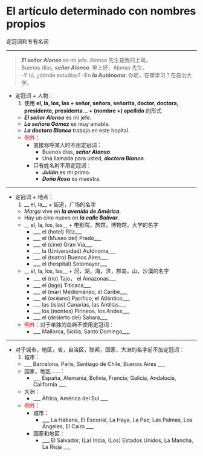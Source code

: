 # El artículo determinado con nombres propios
定冠词和专有名词

---

> ___El señor Alonso___ es mi jefe. Alonso 先生是我的上司。 <br>
> Buenos días, ___señor Alonso___. 早上好，Alonso 先生。 <br>
> -Y tú, ¿dónde estudias? -En ___la Autónoma___. 你呢，在哪学习？在自治大学。


- 定冠词 + 人物：
  1. 使用 __el, la, los, las + señor, señora, señorita, doctor, doctora, presidente, presidenta... + (nombre +) apellido__ 的形式
    - ___El señor Alonso___ es mi jefe.
    - ___La señora Gómez___ es muy amable.
    - ___La doctora Blanco___ trabaja en este hopital.
  - <font color="red">例外</font>：
    - 直接称呼某人时不用定冠词：
      - Buenos días, ___señor Alonso___.
      - Una llamada para usted, ___doctora Blanco___.
    - 只有姓名时不用定冠词：
      - **_Julián_** es mi primo.
      - **_Doña Rosa_** es maestra.

----

- 定冠词 + 地点：
  1. __ el, la__ + 街道，广场的名字
    - _Marga_ vive en ___la avenida de América___.
    - Hay un cine nuevo en ___la calle Bolívar___.
  - __ el, la, los, las__ + 电影院，旅馆，博物馆，大学的名字
    - ___ el (hotel) Ritz___
    - ___ el (Museo del) Prado___
    - ___ el (cine) Gran Vía___
    - ___ la (Universidad) Autónoma___
    - ___ el (teatro) Buenos Aires___
    - ___ el (hospital) Sotomayor___
  - __ el, la, los, las__ + 河，湖，海，洋，群岛，山，沙漠的名字
    - ___ el (río) Tajo， el Amazonas___
    - ___ el (lago) Titicaca___
    - ___ el (mar) Medierráneo, el Caribe___
    - ___ el (océano) Pacífico, el Atlántico___
    - ___ las (islas) Canarias, las Antillas___
    - ___ los (montes) Pirineos, los Andes___
    - ___ el (desierto del) Sahara___
  - <font color='red'>例外</font>：对于单独的岛屿不使用定冠词：
    - ___ Mallorca, Sicilia, Santo Domingo___

---

- 对于城市，地区，省，自治区，联邦，国家，大洲的名字前不加定冠词：
  1. 城市：
    - ___ Barcelona, París, Santiago de Chile, Buenos Aires ___
  - 国家，地区……：
    - ___ España, Alemania, Bolivia, Francia; Galicia, Andalucía, California ___
  - 大洲：
    - ___ África, América del Sul ___
  - <font color='red'>例外</font>：
    - 城市：
      - ___ La Habana, El Escorial, La Haya, La Paz, Las Palmas, Los Ángeles, El Cairo ___
    - 国家和地区：
      - ___ El Salvador, (La) India, (Los) Estados Unidos, La Mancha, La Rioja ___
